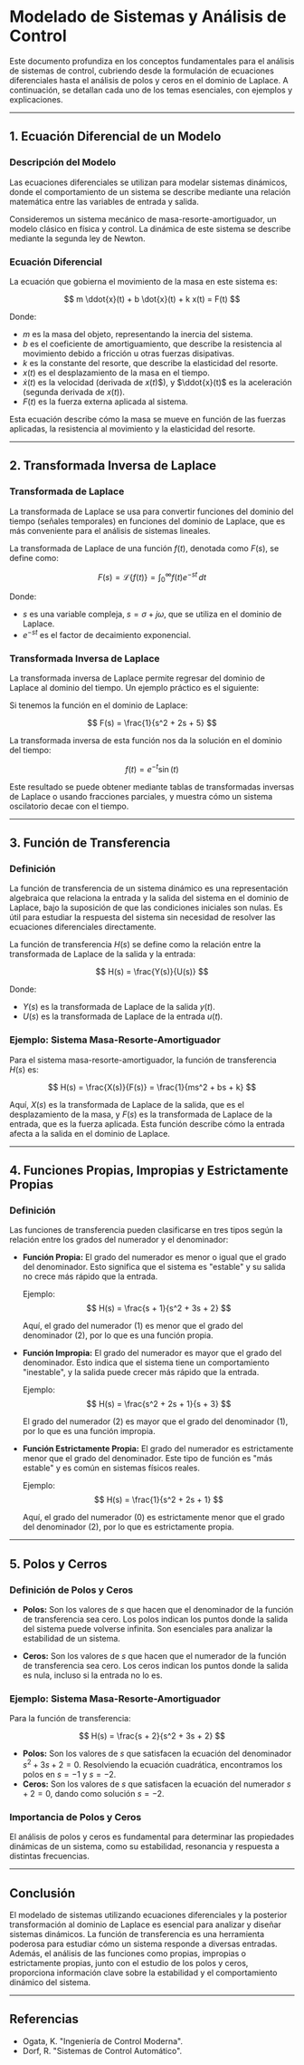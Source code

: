 # Modelado de Sistemas y Análisis de Control

Este documento profundiza en los conceptos fundamentales para el análisis de sistemas de control, cubriendo desde la formulación de ecuaciones diferenciales hasta el análisis de polos y ceros en el dominio de Laplace. A continuación, se detallan cada uno de los temas esenciales, con ejemplos y explicaciones.

---

## 1. Ecuación Diferencial de un Modelo

### **Descripción del Modelo**

Las ecuaciones diferenciales se utilizan para modelar sistemas dinámicos, donde el comportamiento de un sistema se describe mediante una relación matemática entre las variables de entrada y salida. 

Consideremos un sistema mecánico de masa-resorte-amortiguador, un modelo clásico en física y control. La dinámica de este sistema se describe mediante la segunda ley de Newton.

### **Ecuación Diferencial**

La ecuación que gobierna el movimiento de la masa en este sistema es:

$$
m \ddot{x}(t) + b \dot{x}(t) + k x(t) = F(t)
$$

Donde:
- $m$ es la masa del objeto, representando la inercia del sistema.
- $b$ es el coeficiente de amortiguamiento, que describe la resistencia al movimiento debido a fricción u otras fuerzas disipativas.
- $k$ es la constante del resorte, que describe la elasticidad del resorte.
- $x(t)$ es el desplazamiento de la masa en el tiempo.
- $\dot{x}(t)$ es la velocidad (derivada de $x(t)$$), y $\ddot{x}(t)$ es la aceleración (segunda derivada de $x(t)$).
- $F(t)$ es la fuerza externa aplicada al sistema.

Esta ecuación describe cómo la masa se mueve en función de las fuerzas aplicadas, la resistencia al movimiento y la elasticidad del resorte.

---

## 2. Transformada Inversa de Laplace

### **Transformada de Laplace**

La transformada de Laplace se usa para convertir funciones del dominio del tiempo (señales temporales) en funciones del dominio de Laplace, que es más conveniente para el análisis de sistemas lineales.

La transformada de Laplace de una función $f(t)$, denotada como $F(s)$, se define como:

$$
F(s) = \mathcal{L}\{f(t)\} = \int_{0}^{\infty} f(t) e^{-st} \, dt
$$

Donde:
- $s$ es una variable compleja, $s = \sigma + j \omega$, que se utiliza en el dominio de Laplace.
- $e^{-st}$ es el factor de decaimiento exponencial.

### **Transformada Inversa de Laplace**

La transformada inversa de Laplace permite regresar del dominio de Laplace al dominio del tiempo. Un ejemplo práctico es el siguiente:

Si tenemos la función en el dominio de Laplace:

$$
F(s) = \frac{1}{s^2 + 2s + 5}
$$

La transformada inversa de esta función nos da la solución en el dominio del tiempo:

$$
f(t) = e^{-t} \sin(t)
$$

Este resultado se puede obtener mediante tablas de transformadas inversas de Laplace o usando fracciones parciales, y muestra cómo un sistema oscilatorio decae con el tiempo.

---

## 3. Función de Transferencia

### **Definición**

La función de transferencia de un sistema dinámico es una representación algebraica que relaciona la entrada y la salida del sistema en el dominio de Laplace, bajo la suposición de que las condiciones iniciales son nulas. Es útil para estudiar la respuesta del sistema sin necesidad de resolver las ecuaciones diferenciales directamente.

La función de transferencia $H(s)$ se define como la relación entre la transformada de Laplace de la salida y la entrada:

$$
H(s) = \frac{Y(s)}{U(s)}
$$

Donde:
- $Y(s)$ es la transformada de Laplace de la salida $y(t)$.
- $U(s)$ es la transformada de Laplace de la entrada $u(t)$.

### **Ejemplo: Sistema Masa-Resorte-Amortiguador**

Para el sistema masa-resorte-amortiguador, la función de transferencia $H(s)$ es:

$$
H(s) = \frac{X(s)}{F(s)} = \frac{1}{ms^2 + bs + k}
$$

Aquí, $X(s)$ es la transformada de Laplace de la salida, que es el desplazamiento de la masa, y $F(s)$ es la transformada de Laplace de la entrada, que es la fuerza aplicada. Esta función describe cómo la entrada afecta a la salida en el dominio de Laplace.

---

## 4. Funciones Propias, Impropias y Estrictamente Propias

### **Definición**

Las funciones de transferencia pueden clasificarse en tres tipos según la relación entre los grados del numerador y el denominador:

- **Función Propia:** El grado del numerador es menor o igual que el grado del denominador. Esto significa que el sistema es "estable" y su salida no crece más rápido que la entrada.
  
  Ejemplo:
  $$
  H(s) = \frac{s + 1}{s^2 + 3s + 2}
  $$

  Aquí, el grado del numerador (1) es menor que el grado del denominador (2), por lo que es una función propia.

- **Función Impropia:** El grado del numerador es mayor que el grado del denominador. Esto indica que el sistema tiene un comportamiento "inestable", y la salida puede crecer más rápido que la entrada.

  Ejemplo:
  $$
  H(s) = \frac{s^2 + 2s + 1}{s + 3}
  $$

  El grado del numerador (2) es mayor que el grado del denominador (1), por lo que es una función impropia.

- **Función Estrictamente Propia:** El grado del numerador es estrictamente menor que el grado del denominador. Este tipo de función es "más estable" y es común en sistemas físicos reales.

  Ejemplo:
  $$
  H(s) = \frac{1}{s^2 + 2s + 1}
  $$

  Aquí, el grado del numerador (0) es estrictamente menor que el grado del denominador (2), por lo que es estrictamente propia.

---

## 5. Polos y Cerros

### **Definición de Polos y Ceros**

- **Polos:** Son los valores de $s$ que hacen que el denominador de la función de transferencia sea cero. Los polos indican los puntos donde la salida del sistema puede volverse infinita. Son esenciales para analizar la estabilidad de un sistema.
  
- **Ceros:** Son los valores de $s$ que hacen que el numerador de la función de transferencia sea cero. Los ceros indican los puntos donde la salida es nula, incluso si la entrada no lo es.

### **Ejemplo: Sistema Masa-Resorte-Amortiguador**

Para la función de transferencia:

$$
H(s) = \frac{s + 2}{s^2 + 3s + 2}
$$

- **Polos:** Son los valores de $s$ que satisfacen la ecuación del denominador $s^2 + 3s + 2 = 0$. Resolviendo la ecuación cuadrática, encontramos los polos en $s = -1$ y $s = -2$.
- **Ceros:** Son los valores de $s$ que satisfacen la ecuación del numerador $s + 2 = 0$, dando como solución $s = -2$.

### **Importancia de Polos y Ceros**

El análisis de polos y ceros es fundamental para determinar las propiedades dinámicas de un sistema, como su estabilidad, resonancia y respuesta a distintas frecuencias.

---

## Conclusión

El modelado de sistemas utilizando ecuaciones diferenciales y la posterior transformación al dominio de Laplace es esencial para analizar y diseñar sistemas dinámicos. La función de transferencia es una herramienta poderosa para estudiar cómo un sistema responde a diversas entradas. Además, el análisis de las funciones como propias, impropias o estrictamente propias, junto con el estudio de los polos y ceros, proporciona información clave sobre la estabilidad y el comportamiento dinámico del sistema.

---

## Referencias

- Ogata, K. "Ingeniería de Control Moderna".
- Dorf, R. "Sistemas de Control Automático".
